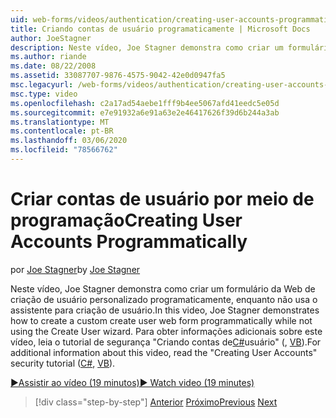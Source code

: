 ```yaml
---
uid: web-forms/videos/authentication/creating-user-accounts-programmatically
title: Criando contas de usuário programaticamente | Microsoft Docs
author: JoeStagner
description: Neste vídeo, Joe Stagner demonstra como criar um formulário da Web de criação de usuário personalizado programaticamente, enquanto não usa o assistente para criação de usuário. Para outros i...
ms.author: riande
ms.date: 08/22/2008
ms.assetid: 33087707-9876-4575-9042-42e0d0947fa5
msc.legacyurl: /web-forms/videos/authentication/creating-user-accounts-programmatically
msc.type: video
ms.openlocfilehash: c2a17ad54aebe1fff9b4ee5067afd41eedc5e05d
ms.sourcegitcommit: e7e91932a6e91a63e2e46417626f39d6b244a3ab
ms.translationtype: MT
ms.contentlocale: pt-BR
ms.lasthandoff: 03/06/2020
ms.locfileid: "78566762"
---
```

# <a name="creating-user-accounts-programmatically"></a><span data-ttu-id="6b2dc-104">Criar contas de usuário por meio de programação</span><span class="sxs-lookup"><span data-stu-id="6b2dc-104">Creating User Accounts Programmatically</span></span>

<span data-ttu-id="6b2dc-105">por [Joe Stagner](https://github.com/JoeStagner)</span><span class="sxs-lookup"><span data-stu-id="6b2dc-105">by [Joe Stagner](https://github.com/JoeStagner)</span></span>

<span data-ttu-id="6b2dc-106">Neste vídeo, Joe Stagner demonstra como criar um formulário da Web de criação de usuário personalizado programaticamente, enquanto não usa o assistente para criação de usuário.</span><span class="sxs-lookup"><span data-stu-id="6b2dc-106">In this video, Joe Stagner demonstrates how to create a custom create user web form programmatically while not using the Create User wizard.</span></span> <span data-ttu-id="6b2dc-107">Para obter informações adicionais sobre este vídeo, leia o tutorial de segurança "Criando contas de[C#](../../overview/older-versions-security/membership/creating-user-accounts-cs.md)usuário" (, [VB](../../overview/older-versions-security/membership/creating-user-accounts-vb.md)).</span><span class="sxs-lookup"><span data-stu-id="6b2dc-107">For additional information about this video, read the "Creating User Accounts" security tutorial ([C#](../../overview/older-versions-security/membership/creating-user-accounts-cs.md), [VB](../../overview/older-versions-security/membership/creating-user-accounts-vb.md)).</span></span>

[<span data-ttu-id="6b2dc-108">&#9654;Assistir ao vídeo (19 minutos)</span><span class="sxs-lookup"><span data-stu-id="6b2dc-108">&#9654; Watch video (19 minutes)</span></span>](https://channel9.msdn.com/Blogs/ASP-NET-Site-Videos/creating-user-accounts-programmatically)

> [!div class="step-by-step"]
> <span data-ttu-id="6b2dc-109">[Anterior](creating-user-accounts-with-the-create-user-wizard.md)
> [Próximo](validating-users-manually.md)</span><span class="sxs-lookup"><span data-stu-id="6b2dc-109">[Previous](creating-user-accounts-with-the-create-user-wizard.md)
[Next](validating-users-manually.md)</span></span>
